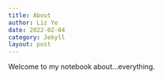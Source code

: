 ```yaml
---
title: About
author: Liz Ye
date: 2022-02-04
category: Jekyll
layout: post
---
```


Welcome to my notebook about...everything.
